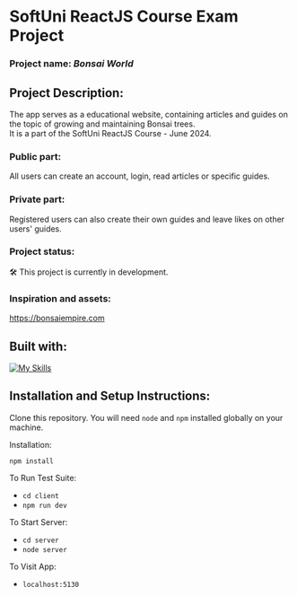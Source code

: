 # SoftUni ReactJS Course Exam Project
### Project name: _Bonsai World_

## Project Description:
The app serves as a educational website, containing articles and guides on the topic of growing and maintaining Bonsai trees. <br>
It is a part of the SoftUni ReactJS Course - June 2024.
### Public part:
All users can create an account, login, read articles or specific guides.
### Private part:
Registered users can also create their own guides and leave likes on other users' guides.

### Project status:
:hammer_and_wrench: This project is currently in development.

### Inspiration and assets:
https://bonsaiempire.com

## Built with:
[![My Skills](https://skillicons.dev/icons?i=js,react,tailwind,html,css)](https://skillicons.dev)

## Installation and Setup Instructions:

Clone this repository. You will need `node` and `npm` installed globally on your machine.  

Installation:

`npm install`  

To Run Test Suite:  
- `cd client`
- `npm run dev`  

To Start Server:
- `cd server`
- `node server`  

To Visit App:

- `localhost:5130`


